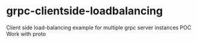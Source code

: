 # grpc-clientside-loadbalancing

Client side load-balancing example for multiple grpc server instances
POC Work
with proto
